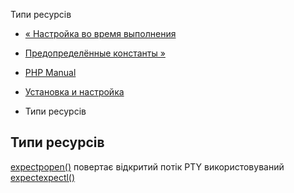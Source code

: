 Типи ресурсів

-   [« Настройка во время выполнения](expect.configuration.html)
    
-   [Предопределённые константы »](expect.constants.html)
    
-   [PHP Manual](index.html)
    
-   [Установка и настройка](expect.setup.html)
    
-   Типи ресурсів
    

## Типи ресурсів

[expectpopen()](function.expect-popen.html) повертає відкритий потік PTY використовуваний [expectexpectl()](function.expect-expectl.html)